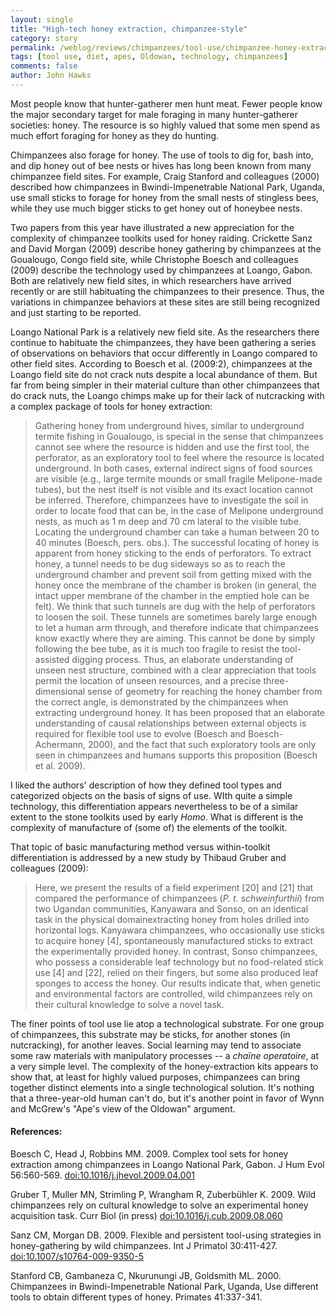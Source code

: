 ```yaml
---
layout: single 
title: "High-tech honey extraction, chimpanzee-style" 
category: story
permalink: /weblog/reviews/chimpanzees/tool-use/chimpanzee-honey-extraction-boesch-2009.html
tags: [tool use, diet, apes, Oldowan, technology, chimpanzees] 
comments: false 
author: John Hawks 
---
```




Most people know that hunter-gatherer men hunt meat. Fewer people know the major secondary target for male foraging in many hunter-gatherer societies: honey. The resource is so highly valued that some men spend as much effort foraging for honey as they do hunting. 

Chimpanzees also forage for honey. The use of tools to dig for, bash into, and dip honey out of bee nests or hives has long been known from many chimpanzee field sites. For example, Craig Stanford and colleagues (2000) described how chimpanzees in Bwindi-Impenetrable National Park, Uganda, use small sticks to forage for honey from the small nests of stingless bees, while they use much bigger sticks to get honey out of honeybee nests. 

Two papers from this year have illustrated a new appreciation for the complexity of chimpanzee toolkits used for honey raiding. Crickette Sanz and David Morgan (2009) describe honey gathering by chimpanzees at the Goualougo, Congo field site, while Christophe Boesch and colleagues (2009) describe the technology used by chimpanzees at Loango, Gabon. Both are relatively new field sites, in which researchers have arrived recently or are still habituating the chimpanzees to their presence. Thus, the variations in chimpanzee behaviors at these sites are still being recognized and just starting to be reported. 

Loango National Park is a relatively new field site. As the researchers there continue to habituate the chimpanzees, they have been gathering a series of observations on behaviors that occur differently in Loango compared to other field sites. According to Boesch et al. (2009:2), chimpanzees at the Loango field site do not crack nuts despite a local abundance of them. But far from being simpler in their material culture than other chimpanzees that do crack nuts, the Loango chimps make up for their lack of nutcracking with a complex package of tools for honey extraction:

<blockquote>Gathering honey from underground hives, similar to underground termite fishing in Goualougo, is special in the sense that chimpanzees cannot see where the resource is hidden and use the first tool, the perforator, as an exploratory tool to feel where the resource is located underground. In both cases, external indirect signs of food sources are visible (e.g., large termite mounds or small fragile Melipone-made tubes), but the nest itself is not visible and its exact location cannot be inferred. Therefore, chimpanzees have to investigate the soil in order to locate food that can be, in the case of Melipone underground nests, as much as 1 m deep and 70 cm lateral to the visible tube. Locating the underground chamber can take a human between 20 to 40 minutes (Boesch, pers. obs.). The successful locating of honey is apparent from honey sticking to the ends of perforators. To extract honey, a tunnel needs to be dug sideways so as to reach the underground chamber and prevent soil from getting mixed with the honey once the membrane of the chamber is broken (in general, the intact upper membrane of the chamber in the emptied hole can be felt). We think that such tunnels are dug with the help of perforators to loosen the soil. These tunnels are sometimes barely large enough to let a human arm through, and therefore indicate that chimpanzees know exactly where they are aiming. This cannot be done by simply following the bee tube, as it is much too fragile to resist the tool-assisted digging process. Thus, an elaborate understanding of unseen nest structure, combined with a clear appreciation that tools permit the location of unseen resources, and a precise three-dimensional sense of geometry for reaching the honey chamber from the correct angle, is demonstrated by the chimpanzees when extracting underground honey. It has been proposed that an elaborate understanding of causal relationships between external objects is required for flexible tool use to evolve (Boesch and Boesch-Achermann, 2000), and the fact that such exploratory tools are only seen in chimpanzees and humans supports this proposition (Boesch et al. 2009).</blockquote>

I liked the authors' description of how they defined tool types and categorized objects on the basis of signs of use. WIth quite a simple technology, this differentiation appears nevertheless to be of a similar extent to the stone toolkits used by early <i>Homo</i>. What is different is the complexity of manufacture of (some of) the elements of the toolkit. 

That topic of basic manufacturing method versus within-toolkit differentiation is addressed by a new study by Thibaud Gruber and colleagues (2009): 

<blockquote>Here, we present the results of a field experiment [20] and [21] that compared the performance of chimpanzees (<i>P. t. schweinfurthii</i>) from two Ugandan communities, Kanyawara and Sonso, on an identical task in the physical domainextracting honey from holes drilled into horizontal logs. Kanyawara chimpanzees, who occasionally use sticks to acquire honey [4], spontaneously manufactured sticks to extract the experimentally provided honey. In contrast, Sonso chimpanzees, who possess a considerable leaf technology but no food-related stick use [4] and [22], relied on their fingers, but some also produced leaf sponges to access the honey. Our results indicate that, when genetic and environmental factors are controlled, wild chimpanzees rely on their cultural knowledge to solve a novel task.</blockquote>

The finer points of tool use lie atop a technological substrate. For one group of chimpanzees, this substrate may be sticks, for another stones (in nutcracking), for another leaves. Social learning may tend to associate some raw materials with manipulatory processes -- a <i>cha&iuml;ne operatoire</i>, at a very simple level. The complexity of the honey-extraction kits appears to show that, at least for highly valued purposes, chimpanzees can bring together distinct elements into a single technological solution. It's nothing that a three-year-old human can't do, but it's another point in favor of Wynn and McGrew's "Ape's view of the Oldowan" argument. 




<h4>References:</h4>

<p class="cite">Boesch C, Head J, Robbins MM. 2009. Complex tool sets for honey extraction among chimpanzees in Loango National Park, Gabon. J Hum Evol 56:560-569. <a href="http://dx.doi.org/10.1016/j.jhevol.2009.04.001">doi:10.1016/j.jhevol.2009.04.001</a></p>

<p class="cite">Gruber T, Muller MN, Strimling P, Wrangham R, Zuberb&uuml;hler K. 2009. Wild chimpanzees rely on cultural knowledge to solve an experimental honey acquisition task. Curr Biol (in press) <a href="http://dx.doi.org/10.1016/j.cub.2009.08.060">doi:10.1016/j.cub.2009.08.060</a></p>

<p class="cite">Sanz CM, Morgan DB. 2009. Flexible and persistent tool-using strategies in honey-gathering by wild chimpanzees. Int J Primatol 30:411-427. <a href="http://dx.doi.org/10.1007/s10764-009-9350-5">doi:10.1007/s10764-009-9350-5</a></p>

<p class="cite">Stanford CB, Gambaneza C, Nkurunungi JB, Goldsmith ML. 2000. Chimpanzees in Bwindi-Impenetrable National Park, Uganda, Use different tools to obtain different types of honey. Primates 41:337-341. </p>





